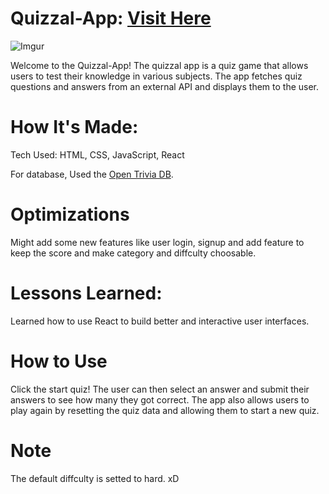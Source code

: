 # Quizzal-App: [Visit Here](https://dinner-dice.onrender.com/)

![Imgur](https://i.imgur.com/MaUMwJ5.png)

Welcome to the Quizzal-App! The quizzal app is a quiz game that allows users to test their knowledge in various subjects. The app fetches quiz questions and answers from an external API and displays them to the user. 

# How It's Made:

Tech Used: HTML, CSS, JavaScript, React

For database, Used the [Open Trivia DB](https://opentdb.com/api_config.php).

# Optimizations

Might add some new features like user login, signup and add feature to keep the score and make category and diffculty choosable.

# Lessons Learned:

Learned how to use React to build better and interactive user interfaces.

# How to Use

Click the start quiz! The user can then select an answer and submit their answers to see how many they got correct. The app also allows users to play again by resetting the quiz data and allowing them to start a new quiz.

# Note

The default diffculty is setted to hard. xD
